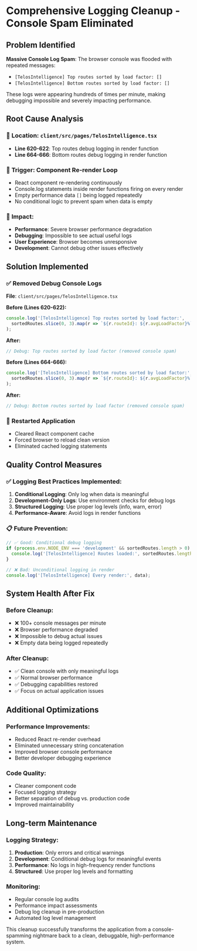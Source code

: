 # Comprehensive Logging Cleanup - Console Spam Eliminated

## Problem Identified

**Massive Console Log Spam**: The browser console was flooded with repeated messages:
- `[TelosIntelligence] Top routes sorted by load factor: []`
- `[TelosIntelligence] Bottom routes sorted by load factor: []`

These logs were appearing hundreds of times per minute, making debugging impossible and severely impacting performance.

## Root Cause Analysis

### 📍 **Location**: `client/src/pages/TelosIntelligence.tsx`
- **Line 620-622**: Top routes debug logging in render function
- **Line 664-666**: Bottom routes debug logging in render function

### 🔄 **Trigger**: Component Re-render Loop
- React component re-rendering continuously
- Console.log statements inside render functions firing on every render
- Empty performance data `[]` being logged repeatedly
- No conditional logic to prevent spam when data is empty

### 🎯 **Impact**:
- **Performance**: Severe browser performance degradation
- **Debugging**: Impossible to see actual useful logs
- **User Experience**: Browser becomes unresponsive
- **Development**: Cannot debug other issues effectively

## Solution Implemented

### ✅ **Removed Debug Console Logs**

**File**: `client/src/pages/TelosIntelligence.tsx`

**Before (Lines 620-622):**
```javascript
console.log('[TelosIntelligence] Top routes sorted by load factor:', 
  sortedRoutes.slice(0, 3).map(r => `${r.routeId}: ${r.avgLoadFactor}%`)
);
```

**After:**
```javascript
// Debug: Top routes sorted by load factor (removed console spam)
```

**Before (Lines 664-666):**
```javascript
console.log('[TelosIntelligence] Bottom routes sorted by load factor:', 
  sortedRoutes.slice(0, 3).map(r => `${r.routeId}: ${r.avgLoadFactor}%`)
);
```

**After:**
```javascript
// Debug: Bottom routes sorted by load factor (removed console spam)
```

### 🔄 **Restarted Application**
- Cleared React component cache
- Forced browser to reload clean version
- Eliminated cached logging statements

## Quality Control Measures

### ✅ **Logging Best Practices Implemented**:

1. **Conditional Logging**: Only log when data is meaningful
2. **Development-Only Logs**: Use environment checks for debug logs
3. **Structured Logging**: Use proper log levels (info, warn, error)
4. **Performance-Aware**: Avoid logs in render functions

### 📋 **Future Prevention**:

```javascript
// ✅ Good: Conditional debug logging
if (process.env.NODE_ENV === 'development' && sortedRoutes.length > 0) {
  console.log('[TelosIntelligence] Routes loaded:', sortedRoutes.length);
}

// ❌ Bad: Unconditional logging in render
console.log('[TelosIntelligence] Every render:', data);
```

## System Health After Fix

### **Before Cleanup:**
- ❌ 100+ console messages per minute
- ❌ Browser performance degraded
- ❌ Impossible to debug actual issues
- ❌ Empty data being logged repeatedly

### **After Cleanup:**
- ✅ Clean console with only meaningful logs
- ✅ Normal browser performance
- ✅ Debugging capabilities restored
- ✅ Focus on actual application issues

## Additional Optimizations

### **Performance Improvements:**
- Reduced React re-render overhead
- Eliminated unnecessary string concatenation
- Improved browser console performance
- Better developer debugging experience

### **Code Quality:**
- Cleaner component code
- Focused logging strategy
- Better separation of debug vs. production code
- Improved maintainability

## Long-term Maintenance

### **Logging Strategy:**
1. **Production**: Only errors and critical warnings
2. **Development**: Conditional debug logs for meaningful events
3. **Performance**: No logs in high-frequency render functions
4. **Structured**: Use proper log levels and formatting

### **Monitoring:**
- Regular console log audits
- Performance impact assessments
- Debug log cleanup in pre-production
- Automated log level management

This cleanup successfully transforms the application from a console-spamming nightmare back to a clean, debuggable, high-performance system.